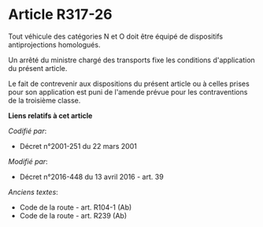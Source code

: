 # Article R317-26

Tout véhicule des catégories N et O doit être équipé de dispositifs antiprojections homologués. 

Un arrêté du ministre chargé des transports fixe les conditions d'application du présent article.

Le fait de contrevenir aux dispositions du présent article ou à celles prises pour son application est puni de l'amende
prévue pour les contraventions de la troisième classe.

**Liens relatifs à cet article**

_Codifié par_:

  - Décret n°2001-251 du 22 mars 2001

_Modifié par_:

  - Décret n°2016-448 du 13 avril 2016 - art. 39

_Anciens textes_:

  - Code de la route - art. R104-1 (Ab)
  - Code de la route - art. R239 (Ab)
